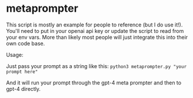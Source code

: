 # metaprompter

This script is mostly an example for people to reference (but I do use it!). You'll need to put in your openai api key or update the script to read from your env vars. More than likely most people will just integrate this into their own code base.

Usage: 

Just pass your prompt as a string like this:
`python3 metaprompter.py "your prompt here"`

And it will run your prompt through the gpt-4 meta prompter and then to gpt-4 directly.
